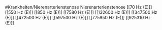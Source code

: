 #Krankheiten/Nierenarterienstenose
Nierenarterienstenose
[[70 Hz (E)]]
[[550 Hz (E)]]
[[850 Hz (E)]]
[[7580 Hz (E)]]
[[132600 Hz (E)]]
[[347500 Hz (E)]]
[[472500 Hz (E)]]
[[597500 Hz (E)]]
[[775950 Hz (E)]]
[[925310 Hz (E)]]